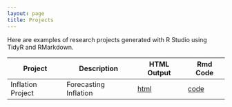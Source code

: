 ```yaml
---
layout: page
title: Projects
---
```


Here are examples of research projects generated with R Studio using TidyR and RMarkdown.

Project | Description | HTML Output | Rmd Code
--- | --- | --- | ---
Inflation Project | Forecasting Inflation | [html](https://owenrags.github.io/Upload_inflation/) | [code](https://github.com/Owenrags/Upload_inflation)
